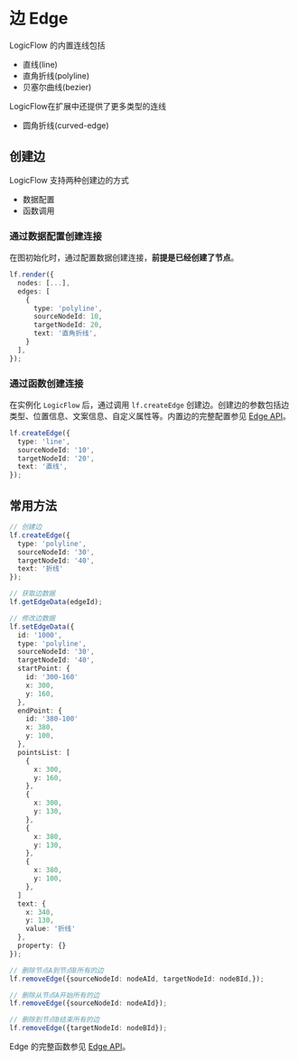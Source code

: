 
 # 边 Edge

LogicFlow 的内置连线包括
- 直线(line)
- 直角折线(polyline)
- 贝塞尔曲线(bezier)

LogicFlow在扩展中还提供了更多类型的连线
- 圆角折线(curved-edge)

## 创建边
LogicFlow 支持两种创建边的方式
- 数据配置
- 函数调用

### 通过数据配置创建连接

在图初始化时，通过配置数据创建连接，**前提是已经创建了节点**。
```ts
lf.render({
  nodes: [...],
  edges: [
    {
      type: 'polyline',
      sourceNodeId: 10,
      targetNodeId: 20,
      text: '直角折线',
    }
  ],
});
```

<example :height="500" ></example>

### 通过函数创建连接

在实例化 `LogicFlow` 后，通过调用 `lf.createEdge` 创建边。创建边的参数包括边类型、位置信息、文案信息、自定义属性等。内置边的完整配置参见 [Edge API](/api/edgeApi.html)。

```ts
lf.createEdge({
  type: 'line',
  sourceNodeId: '10',
  targetNodeId: '20',
  text: '直线',
});
```

## 常用方法

```ts
// 创建边
lf.createEdge({
  type: 'polyline',
  sourceNodeId: '30',
  targetNodeId: '40',
  text: '折线'
});

// 获取边数据
lf.getEdgeData(edgeId);

// 修改边数据
lf.setEdgeData({
  id: '1000',
  type: 'polyline',
  sourceNodeId: '30',
  targetNodeId: '40',
  startPoint: {
    id: '300-160'
    x: 300,
    y: 160,
  },
  endPoint: {
    id: '380-100'
    x: 380,
    y: 100,
  },
  pointsList: [
    {
      x: 300,
      y: 160,
    },
    {
      x: 300,
      y: 130,
    },
    {
      x: 380,
      y: 130,
    },
    {
      x: 380,
      y: 100,
    },
  ]
  text: {
    x: 340,
    y: 130,
    value: '折线'
  },
  property: {}
});

// 删除节点A到节点B所有的边
lf.removeEdge({sourceNodeId: nodeAId, targetNodeId: nodeBId,});

// 删除从节点A开始所有的边
lf.removeEdge({sourceNodeId: nodeAId});

// 删除到节点B结束所有的边
lf.removeEdge({targetNodeId: nodeBId});


```

Edge 的完整函数参见 [Edge API](/api/EdgeApi.html)。
